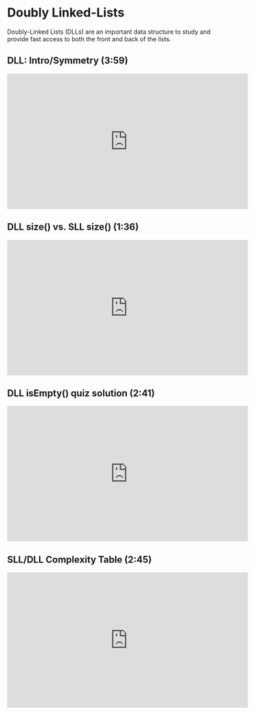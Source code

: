 # Doubly Linked-Lists

Doubly-Linked Lists (DLLs) are an important data structure to study and provide fast access to both the front and back of the lists.

## DLL: Intro/Symmetry (3:59)
<iframe width="560" height="315" 
    src="https://www.youtube.com/embed/4d1fmEdEMiM?rel=0" 
    frameborder="0" 
    allow="accelerometer; autoplay; encrypted-media; gyroscope; picture-in-picture" 
    allowfullscreen></iframe>

## DLL size() vs. SLL size() (1:36)
<iframe width="560" height="315" 
    src="https://www.youtube.com/embed/aiw5h9QjWVI?rel=0" 
    frameborder="0" 
    allow="accelerometer; autoplay; encrypted-media; gyroscope; picture-in-picture" 
    allowfullscreen></iframe>

## DLL isEmpty() quiz solution (2:41)
<iframe width="560" height="315" 
    src="https://www.youtube.com/embed/GzRfv849GM4?rel=0" 
    frameborder="0" 
    allow="accelerometer; autoplay; encrypted-media; gyroscope; picture-in-picture" 
    allowfullscreen></iframe>

## SLL/DLL Complexity Table (2:45)
<iframe width="560" height="315" 
    src="https://www.youtube.com/embed/ktj6UZQTUQ0?rel=0" 
    frameborder="0" 
    allow="accelerometer; autoplay; encrypted-media; gyroscope; picture-in-picture" 
    allowfullscreen></iframe>

